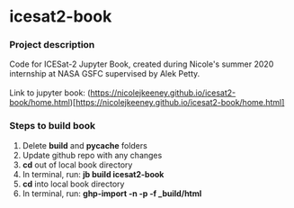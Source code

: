 # icesat2-book

### Project description
Code for ICESat-2 Jupyter Book, created during Nicole's summer 2020 internship at NASA GSFC supervised by Alek Petty.<br><br> Link to jupyter book: (https://nicolejkeeney.github.io/icesat2-book/home.html)[https://nicolejkeeney.github.io/icesat2-book/home.html]

### Steps to build book 
 1) Delete **build** and **pycache** folders
 2) Update github repo with any changes 
 3) **cd** out of local book directory 
 4) In terminal, run: **jb build icesat2-book** 
 5) **cd** into local book directory 
 6) In terminal, run: **ghp-import -n -p -f _build/html** 
